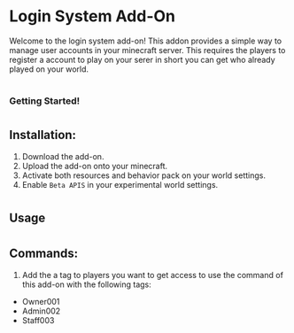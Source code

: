# Login System Add-On

Welcome to the login system add-on! This addon provides a simple way to manage user accounts in your minecraft server. This requires the players to register a account to play on your serer in short you can get who already played on your world.

#

### Getting Started!

#

## Installation:

1. Download the add-on.
2. Upload the add-on onto your minecraft.
3. Activate both resources and behavior pack on your world settings.
4. Enable `Beta APIS` in your experimental world settings.

#

## Usage

#

## Commands:

1. Add the a tag to players you want to get access to use the command of this add-on with the following tags:

- Owner001
- Admin002
- Staff003
